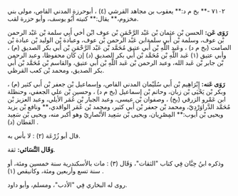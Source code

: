 ٧١٠٢ -** بخ م د:** يعقوب بن مجاهد القرشي (٤) ، أبوحرزة المدني القاص، مولى بني مخزوم،** يقال:** كنيته أَبُو يوسف، وأبو حزرة لقب.

**رَوَى عَن:** الحسن بْن عثمان بْن عَبْد الرَّحْمَنِ بْن عوف ابْن أخي أَبِي سلمة بْن عَبْد الرحمن بْن عوف، وسلمة بْن أَبي سلمةابن عَبْد الرحمن بْن عوف، وعبادة بْن الوليد بْن عبادة بْن الصامت (بخ م د) ، وعَبد اللَّهِ بْن أَبي عتيق مُحَمَّد بْن عَبْد الرَّحْمَنِ بْن أَبي بكر الصديق (م) ، وأبي عتيق (١) عَبد اللَّهِ بْن مُحَمَّد بْن أَبي بكر الصديق (د) إن كان محفوظا، وعبد الرحمن بْن جابر بْن عَبد الله، وعبد الرحمن بْن عَبد اللَّهِ بْن أَبي عتيق، والقاسم بْن مُحَمَّد بْن أَبي بكر الصديق، ومحمد بْن كعب القرظي.

**رَوَى عَنه:** إِبْرَاهِيم بْن أَبي سُلَيْمان المدني القاص، وإسماعيل بْن جعفر بْن أَبي كثير (م) ، وبكر بْن يَحْيَى بْن زبان، وحاتم بْن إسماعيل (بخ م د) ، وحسين بْن علي الجعفي، وحنظلة ابن عَمْرو الزرقي (بخ) ، وصفوان بْن عيسى، وعبد الجبار بْن عُمَر الأيلي، وعبد العزيز بْن مُحَمَّد الدَّراوَرْدِيّ، ومحمد بْن جعفر بْن أَبي كثير، ومحمد بْن عُمَر الواقدي،** ونافع بْن يزيد ويحيى بْن أيوب:** المِصْرِيان، ويحيى بْن سَعِيد الأَنْصارِيّ وهو أكبر منه، ويحيى بْن سَعِيد القطان (د) .

قال أبو زُرْعَة (٢) : لا بأس به.

**وَقَال النَّسَائي:** ثقة.

وذكره ابنُ حِبَّان فِي كتاب "الثقات"، وَقَال (٣) : مات بالأسكندرية سنة خمسين ومئة، أو سنة تسع وأربعين ومئة، وكانيقص (١) .

روى له البخاري فِي "الأدب"، ومسلم، وأبو داود.
